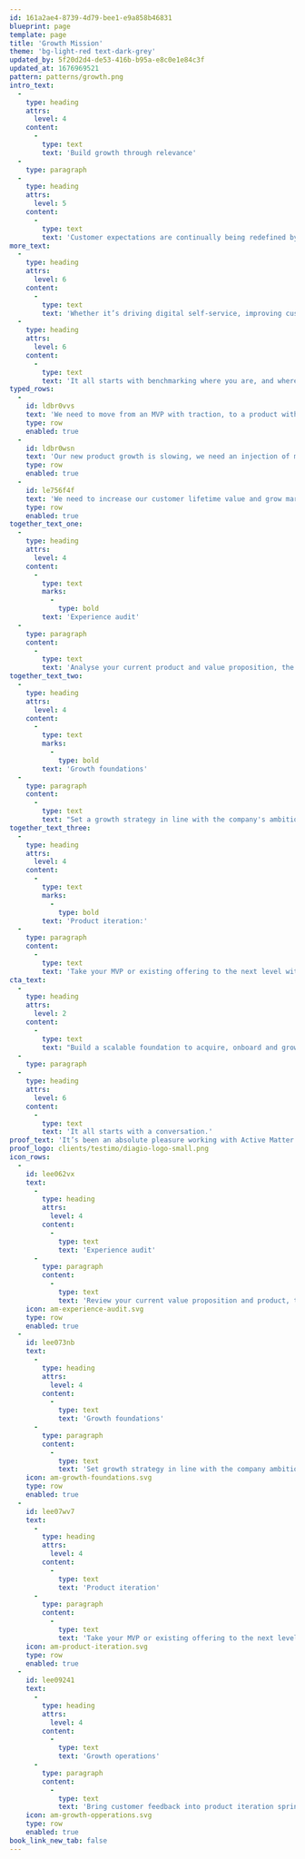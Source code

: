 ```yaml
---
id: 161a2ae4-8739-4d79-bee1-e9a858b46831
blueprint: page
template: page
title: 'Growth Mission'
theme: 'bg-light-red text-dark-grey'
updated_by: 5f20d2d4-de53-416b-b95a-e8c0e1e84c3f
updated_at: 1676969521
pattern: patterns/growth.png
intro_text:
  -
    type: heading
    attrs:
      level: 4
    content:
      -
        type: text
        text: 'Build growth through relevance'
  -
    type: paragraph
  -
    type: heading
    attrs:
      level: 5
    content:
      -
        type: text
        text: 'Customer expectations are continually being redefined by market-leading experiences. We help companies navigate the improvements in their product and service experience to stay relevant and build deeper, more connected customer relationships.'
more_text:
  -
    type: heading
    attrs:
      level: 6
    content:
      -
        type: text
        text: 'Whether it’s driving digital self-service, improving customer retention, equipping teams or streamlining operations, we bring human-centred design, technology and commercial strategy to help our clients fly.'
  -
    type: heading
    attrs:
      level: 6
    content:
      -
        type: text
        text: 'It all starts with benchmarking where you are, and where you aspire to be.'
typed_rows:
  -
    id: ldbr0vvs
    text: 'We need to move from an MVP with traction, to a product with imapact'
    type: row
    enabled: true
  -
    id: ldbr0wsn
    text: 'Our new product growth is slowing, we need an injection of momentum'
    type: row
    enabled: true
  -
    id: le756f4f
    text: 'We need to increase our customer lifetime value and grow market share'
    type: row
    enabled: true
together_text_one:
  -
    type: heading
    attrs:
      level: 4
    content:
      -
        type: text
        marks:
          -
            type: bold
        text: 'Experience audit'
  -
    type: paragraph
    content:
      -
        type: text
        text: 'Analyse your current product and value proposition, the customer journey and the market positioning to find the leverage points for growth. At this stage, we’ll also challenge whether the product is even worthy to scale.'
together_text_two:
  -
    type: heading
    attrs:
      level: 4
    content:
      -
        type: text
        marks:
          -
            type: bold
        text: 'Growth foundations'
  -
    type: paragraph
    content:
      -
        type: text
        text: "Set a growth strategy in line with the company's ambition, define assumptions and set boundaries, product-market fit, build your team and get funding for success."
together_text_three:
  -
    type: heading
    attrs:
      level: 4
    content:
      -
        type: text
        marks:
          -
            type: bold
        text: 'Product iteration:'
  -
    type: paragraph
    content:
      -
        type: text
        text: 'Take your MVP or existing offering to the next level with our support to optimise it with upgraded UX, design, content and regular bi-weekly releases'
cta_text:
  -
    type: heading
    attrs:
      level: 2
    content:
      -
        type: text
        text: "Build a scalable foundation to acquire, onboard and grow customers in a sustainable way. Let's kickstart your next phase."
  -
    type: paragraph
  -
    type: heading
    attrs:
      level: 6
    content:
      -
        type: text
        text: 'It all starts with a conversation.'
proof_text: 'It’s been an absolute pleasure working with Active Matter. The professionalism in taking time to understand our business and requirements has been fantastic.'
proof_logo: clients/testimo/diagio-logo-small.png
icon_rows:
  -
    id: lee062vx
    text:
      -
        type: heading
        attrs:
          level: 4
        content:
          -
            type: text
            text: 'Experience audit'
      -
        type: paragraph
        content:
          -
            type: text
            text: 'Review your current value proposition and product, the customer journey and the market positioning to find the key leverage points for growth. At this stage we’ll also challenge whether the product is even worthy to scale.'
    icon: am-experience-audit.svg
    type: row
    enabled: true
  -
    id: lee073nb
    text:
      -
        type: heading
        attrs:
          level: 4
        content:
          -
            type: text
            text: 'Growth foundations'
      -
        type: paragraph
        content:
          -
            type: text
            text: 'Set growth strategy in line with the company ambition, define assumptions and set boundaries, improve your product-market fit, develop your messaging frameworks, structure/recruit your team and get funding for success.'
    icon: am-growth-foundations.svg
    type: row
    enabled: true
  -
    id: lee07wv7
    text:
      -
        type: heading
        attrs:
          level: 4
        content:
          -
            type: text
            text: 'Product iteration'
      -
        type: paragraph
        content:
          -
            type: text
            text: 'Take your MVP or existing offering to the next level with our support to optimise it with upgraded UX, design, content and regular bi-weekly releases.'
    icon: am-product-iteration.svg
    type: row
    enabled: true
  -
    id: lee09241
    text:
      -
        type: heading
        attrs:
          level: 4
        content:
          -
            type: text
            text: 'Growth operations'
      -
        type: paragraph
        content:
          -
            type: text
            text: 'Bring customer feedback into product iteration sprints, build marketing and brand-enhancing tools and build systems and capabilities to execute consistently brilliant customer experiences at scale.'
    icon: am-growth-opperations.svg
    type: row
    enabled: true
book_link_new_tab: false
---
```

